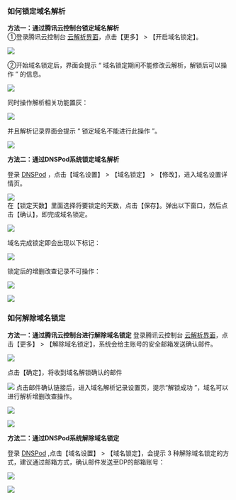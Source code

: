 ### 如何锁定域名解析
**方法一：通过腾讯云控制台锁定域名解析**  
①登录腾讯云控制台 [云解析界面](https://console.cloud.tencent.com/domain/mydomain)，点击【更多】 > 【开启域名锁定】。

![](https://main.qcloudimg.com/raw/7bdb137bc5c079e89920f666e4a03a18.png)



②开始域名锁定后，界面会提示 “ 域名锁定期间不能修改云解析，解锁后可以操作 ” 的信息。

![](https://main.qcloudimg.com/raw/e79c738fc6d80eb37914ab0d050382c7.png)



同时操作解析相关功能置灰：

![](https://main.qcloudimg.com/raw/c09739882c36b85379aca3c2dbf82272.png)


并且解析记录界面会提示 “ 锁定域名不能进行此操作 ”。

![](https://main.qcloudimg.com/raw/7b27f317b1ebd8b2caddb10681a593c6.png)

**方法二：通过DNSPod系统锁定域名解析**  

登录 [DNSPod](https://www.dnspod.cn/console/dns) ，点击【域名设置】 > 【域名锁定】 > 【修改】，进入域名设置详情页。  

![](https://main.qcloudimg.com/raw/6774ea7f07eb22b4823dcdf984a6ef22.png)  
在【锁定天数】里面选择将要锁定的天数，点击【保存】。弹出以下窗口，然后点击【确认】，即完成域名锁定。

![](https://main.qcloudimg.com/raw/0b9b4ac99dfc38cb502d2d9702896b02.png)

域名完成锁定即会出现以下标记：

![](https://main.qcloudimg.com/raw/3ab10d0c0625fff5e4da3f60fc15537c.png)

锁定后的增删改查记录不可操作：


![](https://main.qcloudimg.com/raw/f8175da252f79ac5cf6d106db47b0458.png)

![](https://main.qcloudimg.com/raw/f61decb00d6524b7e40009e1c040ed12.png)
### 如何解除域名锁定
**方法一：通过腾讯云控制台进行解除域名锁定**
登录腾讯云控制台 [云解析界面](https://console.cloud.tencent.com/domain/mydomain)，点击【更多】 > 【解除域名锁定】，系统会给主账号的安全邮箱发送确认邮件。

![](https://main.qcloudimg.com/raw/fba0e66267f315d3a791bc337ac29d02.png)

点击【确定】，将收到域名解锁确认的邮件

![](https://main.qcloudimg.com/raw/99dbffd833c8d25e521a0af4714df10f.png)
点击邮件确认链接后，进入域名解析记录设置页，提示“解锁成功 ”，域名可以进行解析增删改查操作。

![](https://main.qcloudimg.com/raw/9aa8217ff6b5c5f0974b1311a982c3eb.png)

![](https://main.qcloudimg.com/raw/1cd8f42907d5de3a9792ba53b3548e53.png)

**方法二：通过DNSPod系统解除域名锁定**

登录 [DNSPod](https://www.dnspod.cn/console/dns) ,点击【域名设置】 > 【域名锁定】，会提示 3 种解除域名锁定的方式，建议通过邮箱方式，确认邮件发送至DP的邮箱账号：


![](https://main.qcloudimg.com/raw/b6c7d487a4434e2d4e55f350ebbf6bb9.png)

![](https://main.qcloudimg.com/raw/0b00b1f4fb1246664bf09dfba334cb31.png)

